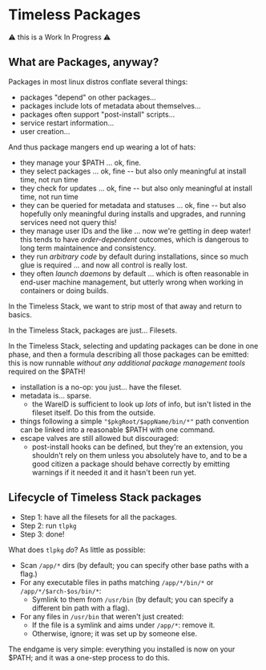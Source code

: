 Timeless Packages
=================

:warning: this is a Work In Progress :warning:


What are Packages, anyway?
--------------------------

Packages in most linux distros conflate several things:

- packages "depend" on other packages...
- packages include lots of metadata about themselves...
- packages often support "post-install" scripts...
- service restart information...
- user creation...

And thus package mangers end up wearing a lot of hats:

- they manage your $PATH ... ok, fine.
- they select packages ... ok, fine -- but also only meaningful at install time, not run time
- they check for updates ... ok, fine -- but also only meaningful at install time, not run time
- they can be queried for metadata and statuses ... ok, fine -- but also hopefully only meaningful during installs and upgrades, and running services need not query this!
- they manage user IDs and the like ... now we're getting in deep water!  this tends to have *order-dependent* outcomes, which is dangerous to long term maintainence and consistency.
- they run *arbitrary code* by default during installations, since so much glue is required ... and now all control is really lost.
- they often *launch daemons* by default ... which is often reasonable in end-user machine management, but utterly wrong when working in containers or doing builds.

In the Timeless Stack, we want to strip most of that away and return to basics.

In the Timeless Stack, packages are just... Filesets.

In the Timeless Stack, selecting and updating packages can be done in one phase, and
then a formula describing all those packages can be emitted: this is now runnable
*without any additional package management tools* required on the $PATH!

- installation is a no-op: you just... have the fileset.
- metadata is... sparse.
  - the WareID is sufficient to look up *lots* of info, but isn't listed in the fileset itself.  Do this from the outside.
- things following a simple `"$pkgRoot/$appName/bin/*"` path convention can be linked into a reasonable $PATH with one command.
- escape valves are still allowed but discouraged:
  - post-install hooks can be defined, but they're an extension, you shouldn't rely on them unless you absolutely have to, and to be a good citizen a package should behave correctly by emitting warnings if it needed it and it hasn't been run yet.


Lifecycle of Timeless Stack packages
------------------------------------

- Step 1: have all the filesets for all the packages.
- Step 2: run `tlpkg`
- Step 3: done!

What does `tlpkg` *do*?  As little as possible:

- Scan `/app/*` dirs (by default; you can specify other base paths with a flag.)
- For any executable files in paths matching `/app/*/bin/*` or `/app/*/$arch-$os/bin/*`:
  - Symlink to them from `/usr/bin` (by default; you can specify a different bin path with a flag).
- For any files in `/usr/bin` that weren't just created:
  - If the file is a symlink and aims under `/app/*`: remove it.
  - Otherwise, ignore; it was set up by someone else.

The endgame is very simple: everything you installed is now on your $PATH; and it was a one-step process to do this.
